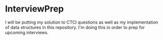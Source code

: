 # InterviewPrep
I will be putting my solution to CTCI questions as well as my implementation of data structures in this repository. I'm doing this in order to prep for upcoming interviews.
